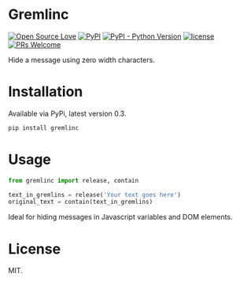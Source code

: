 # Gremlinc
[![Open Source Love](https://badges.frapsoft.com/os/v1/open-source.svg?v=103)](https://github.com/ellerbrock/open-source-badges/)
[![PyPI](https://img.shields.io/pypi/v/gremlinc.svg)](https://pypi.org/project/gremlinc/)
[![PyPI - Python Version](https://img.shields.io/pypi/pyversions/gremlinc.svg)](https://pypi.org/project/gremlinc/)
[![license](https://img.shields.io/github/license/marinko-peso/gremlinc.svg)](https://github.com/marinko-peso/gremlinc/blob/master/LICENSE)
[![PRs Welcome](https://img.shields.io/badge/PRs-welcome-brightgreen.svg)](http://makeapullrequest.com)

Hide a message using zero width characters.


# Installation

Available via PyPi, latest version 0.3.
```sh
pip install gremlinc
```

# Usage

```python
from gremlinc import release, contain

text_in_gremlins = release('Your text goes here')
original_text = contain(text_in_gremlins)
```
Ideal for hiding messages in Javascript variables and DOM elements.


# License

MIT.
